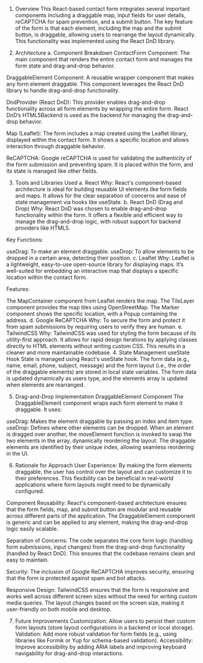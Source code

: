 1. Overview
   This React-based contact form integrates several important components including a draggable map, input fields for user details, reCAPTCHA for spam prevention, and a submit button. The key feature of the form is that each element, including the map and the submit button, is draggable, allowing users to rearrange the layout dynamically. This functionality was implemented using the React DnD library.

2. Architecture
   a. Component Breakdown
   ContactForm Component: The main component that renders the entire contact form and manages the form state and drag-and-drop behavior.

DraggableElement Component: A reusable wrapper component that makes any form element draggable. This component leverages the React DnD library to handle drag-and-drop functionality.

DndProvider (React DnD): This provider enables drag-and-drop functionality across all form elements by wrapping the entire form. React DnD’s HTML5Backend is used as the backend for managing the drag-and-drop behavior.

Map (Leaflet): The form includes a map created using the Leaflet library, displayed within the contact form. It shows a specific location and allows interaction through draggable behavior.

ReCAPTCHA: Google reCAPTCHA is used for validating the authenticity of the form submission and preventing spam. It is placed within the form, and its state is managed like other fields.

3. Tools and Libraries Used
   a. React
   Why: React's component-based architecture is ideal for building reusable UI elements like form fields and maps. It allows for the clear separation of concerns and ease of state management via hooks like useState.
   b. React DnD (Drag and Drop)
   Why: React DnD was chosen to enable drag-and-drop functionality within the form. It offers a flexible and efficient way to manage the drag-and-drop logic, with robust support for backend providers like HTML5.

Key Functions:

useDrag: To make an element draggable.
useDrop: To allow elements to be dropped in a certain area, detecting their position.
c. Leaflet
Why: Leaflet is a lightweight, easy-to-use open-source library for displaying maps. It’s well-suited for embedding an interactive map that displays a specific location within the contact form.

Features:

The MapContainer component from Leaflet renders the map.
The TileLayer component provides the map tiles using OpenStreetMap.
The Marker component shows the specific location, with a Popup containing the address.
d. Google ReCAPTCHA
Why: To secure the form and protect it from spam submissions by requiring users to verify they are human.
e. TailwindCSS
Why: TailwindCSS was used for styling the form because of its utility-first approach. It allows for rapid design iterations by applying classes directly to HTML elements without writing custom CSS. This results in a cleaner and more maintainable codebase. 4. State Management
useState Hook
State is managed using React's useState hook. The form data (e.g., name, email, phone, subject, message) and the form layout (i.e., the order of the draggable elements) are stored in local state variables. The form data is updated dynamically as users type, and the elements array is updated when elements are rearranged.

5. Drag-and-Drop Implementation
   DraggableElement Component
   The DraggableElement component wraps each form element to make it draggable. It uses:

useDrag: Makes the element draggable by passing an index and item type.
useDrop: Defines where other elements can be dropped. When an element is dragged over another, the moveElement function is invoked to swap the two elements in the array, dynamically reordering the layout.
The draggable elements are identified by their unique index, allowing seamless reordering in the UI.

6. Rationale for Approach
   User Experience: By making the form elements draggable, the user has control over the layout and can customize it to their preferences. This flexibility can be beneficial in real-world applications where form layouts might need to be dynamically configured.

Component Reusability: React's component-based architecture ensures that the form fields, map, and submit button are modular and reusable across different parts of the application. The DraggableElement component is generic and can be applied to any element, making the drag-and-drop logic easily scalable.

Separation of Concerns: The code separates the core form logic (handling form submissions, input changes) from the drag-and-drop functionality (handled by React DnD). This ensures that the codebase remains clean and easy to maintain.

Security: The inclusion of Google ReCAPTCHA improves security, ensuring that the form is protected against spam and bot attacks.

Responsive Design: TailwindCSS ensures that the form is responsive and works well across different screen sizes without the need for writing custom media queries. The layout changes based on the screen size, making it user-friendly on both mobile and desktop.

7. Future Improvements
   Customization: Allow users to persist their custom form layouts (store layout configurations in a backend or local storage).
   Validation: Add more robust validation for form fields (e.g., using libraries like Formik or Yup for schema-based validation).
   Accessibility: Improve accessibility by adding ARIA labels and improving keyboard navigability for drag-and-drop interactions.
